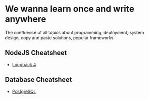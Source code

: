 # We wanna learn once and write anywhere

The confluence of all topics about programming, deployment, system design, copy and paste solutions, popular frameworks

## NodeJS Cheatsheet

- [Loopback 4](./loopback/index.md)

## Database Cheatsheet

- [PostgreSQL](./postgresql/index.md)
